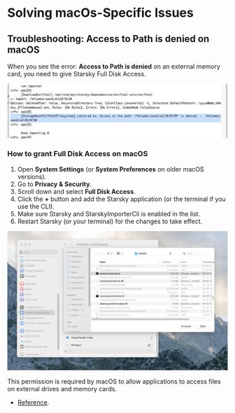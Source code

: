 # Solving macOs-Specific Issues

## Troubleshooting: Access to Path is denied on macOS

When you see the error: **Access to Path is denied** on an external memory card, you need to give Starsky Full Disk Access.

![Access to Path is denied](../../assets/import-access-to-path-is-denied-v070-1.jpg)

### How to grant Full Disk Access on macOS

1. Open **System Settings** (or **System Preferences** on older macOS versions).
2. Go to **Privacy & Security**.
3. Scroll down and select **Full Disk Access**.
4. Click the **+** button and add the Starsky application (or the terminal if you use the CLI).
5. Make sure Starsky and StarskyImporterCli is enabled in the list.
6. Restart Starsky (or your terminal) for the changes to take effect.

![Image of How to grant Full Disk Access, written out in text](../../assets/import-access-to-path-is-denied-v070-2.jpg)


This permission is required by macOS to allow applications to access files on external drives and memory cards.

- [Reference](../../features/import.md).